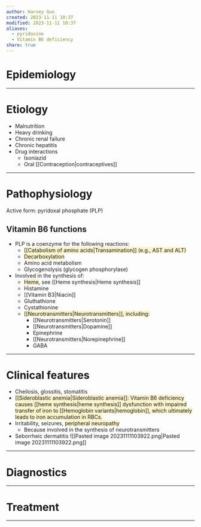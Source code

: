 ```yaml
---
author: Harvey Guo
created: 2023-11-11 10:37
modified: 2023-11-11 10:37
aliases:
  - pyridoxine
  - Vitamin B6 deficiency
share: true
---
```

# Epidemiology


---
# Etiology
- Malnutrition
- Heavy drinking
- Chronic renal failure
- Chronic hepatitis
- Drug interactions
	- Isoniazid 
	- Oral [[Contraception|contraceptives]]

---
# Pathophysiology
Active form: pyridoxal phosphate (PLP)
## Vitamin B6 functions
- PLP is a coenzyme for the following reactions:
	- <span style="background:rgba(240, 200, 0, 0.2)">[[Catabolism of amino acids|Transamination]] (e.g., AST and ALT)</span>
	- <span style="background:rgba(240, 200, 0, 0.2)">Decarboxylation</span>
	- Amino acid metabolism
	- Glycogenolysis (glycogen phosphorylase)
- Involved in the synthesis of:
	- <span style="background:rgba(240, 200, 0, 0.2)">Heme</span>, see [[Heme synthesis|Heme synthesis]]
	- Histamine
	- [[Vitamin B3|Niacin]]
	- Gluthathione
	- Cystathionine 
	- <span style="background:rgba(240, 200, 0, 0.2)">[[Neurotransmitters|Neurotransmitters]], including:</span>
		- [[Neurotransmitters|Serotonin]]
		- [[Neurotransmitters|Dopamine]]
		- Epinephrine
		- [[Neurotransmitters|Norepinephrine]]
		- GABA

---
# Clinical features
- Cheilosis, glossitis, stomatitis
- <span style="background:rgba(240, 200, 0, 0.2)">[[Sideroblastic anemia|Sideroblastic anemia]]: Vitamin B6 deficiency causes [[heme synthesis|heme synthesis]] dysfunction with impaired transfer of iron to [[Hemoglobin variants|hemoglobin]], which ultimately leads to iron accumulation in RBCs.</span>
- Irritability, seizures, <span style="background:rgba(240, 200, 0, 0.2)">peripheral neuropathy</span>
	- Because involved in the synthesis of neurotransmitters
- Seborrheic dermatitis
![[Pasted image 20231111103922.png|Pasted image 20231111103922.png]]

---
# Diagnostics


---
# Treatment


---
